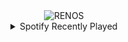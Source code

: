 <div align="center">
<picture>
    <source media="(prefers-color-scheme: dark)" srcset="https://i.ibb.co/HDytV4P/output-gif.gif">
    <source media="(prefers-color-scheme: light)" srcset="https://i.ibb.co/HDytV4P/output-gif.gif">
    <img alt="RENOS" src="https://i.ibb.co/HDytV4P/output-gif.gif">
</picture>
<details>
<summary>Spotify Recently Played</summary>
<img src="https://spotify-recently-played-readme.vercel.app/api?user=31d6d6zerc5ct6kck32na2ozsqf4&unique=1&width=400" alt="Spotify" />
</details>
</div>

<!-- Image deletion URL: https://ibb.co/jvYyTfw/1813d5065652d0a23eab5add44b38270 -->
